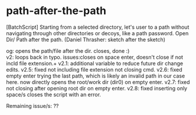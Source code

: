 # path-after-the-path
[BatchScript] Starting from a selected directory, let's user to a path without navigating through other directories or decoys, like a path password.
Open Dir/ Path after the path. (Daniel Thrasher: sketch after the sketch)

og: opens the path/file after the dir. closes, done :) <br>
v2: loops back in typo. issues:closes on space enter, doesn't close if not incld file extension.+
v2.1: additional variable to reduce future dir change edits.
v2.5: fixed not including file extension not closing cmd.
v2.6: fixed empty enter trying the last path, which is likely an invalid path in our case here. now directly opens the root/work dir (dir0) on empty enter.
v2.7: fixed not closing after opening root dir on empty enter.
v2.8: fixed inserting only space/s closes the script with an error.

Remaining issue/s:
??
